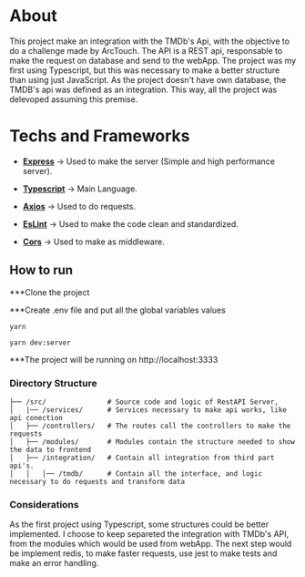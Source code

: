 # About
This project make an integration with the TMDb's Api, with the objective to do a challenge made by ArcTouch.
The API is a REST api, responsable to make the request on database and send to the webApp. The project was my first using Typescript, but this was necessary to make a better structure than using just JavaScript.
As the project doesn't have own database, the TMDB's api was defined as an integration. This way, all the project was delevoped 
assuming this premise.

# Techs and Frameworks
- **[Express](https://www.npmjs.com/package/express "express")** -> Used to make the server (Simple and high performance server).

- **[Typescript](https://www.npmjs.com/package/typescript "typescript")** -> Main Language.

- **[Axios](https://www.npmjs.com/package/axios "axios")** -> Used to do requests.

- **[EsLint](https://www.npmjs.com/package/eslint)** -> Used to make the code clean and standardized.

- **[Cors](https://www.npmjs.com/package/cors)** -> Used to make as middleware.

## How to run

***Clone the project

***Create .env file and put all the global variables values

```
yarn
```
```
yarn dev:server
```
***The project will be running on http://localhost:3333

### Directory Structure

```
├── /src/               # Source code and logic of RestAPI Server,
│   |── /services/      # Services necessary to make api works, like api conection
│   ├── /controllers/   # The routes call the controllers to make the requests
│   ├── /modules/       # Modules contain the structure needed to show the data to frontend
│   ├── /integration/   # Contain all integration from third part api's.
│   │   │── /tmdb/      # Contain all the interface, and logic necessary to do requests and transform data
```

### Considerations
As the first project using Typescript, some structures could be better implemented. I choose to keep separeted the integration with TMDb's API, from the modules which would be used from webApp. The next step would be implement redis, to make faster requests, use jest to make tests and make an error handling.
